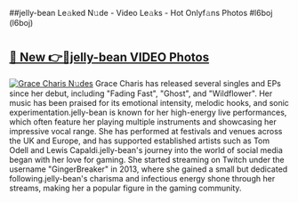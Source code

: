 ##jelly-bean Le𝚊ked N𝚞de - Video Le𝚊ks - Hot Onlyf𝚊ns Photos #l6boj (l6boj)

# <h2><a href="https://mediaupload.pro?title=jelly-bean&ref=9FEB">🔗 New 👉🔴jelly-bean VIDEO Photos</a></h2>

[![Grace Charis N𝚞des](https://i.imgur.com/rIISA9y.gif)](https://mediaupload.pro?title=jelly-bean&ref=9FEB)
Grace Charis has released several singles and EPs since her debut, including "Fading Fast", "Ghost", and "Wildflower". Her music has been praised for its emotional intensity, melodic hooks, and sonic experimentation.jelly-bean is known for her high-energy live performances, which often feature her playing multiple instruments and showcasing her impressive vocal range. She has performed at festivals and venues across the UK and Europe, and has supported established artists such as Tom Odell and Lewis Capaldi.jelly-bean's journey into the world of social media began with her love for gaming. She started streaming on Twitch under the username "GingerBreaker" in 2013, where she gained a small but dedicated following.jelly-bean's charisma and infectious energy shone through her streams, making her a popular figure in the gaming community.